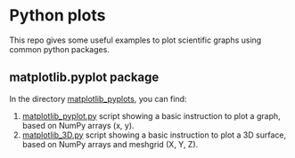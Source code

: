 # Python plots

This repo gives some useful examples to plot scientific graphs using common python packages.

## matplotlib.pyplot package

In the directory [matplotlib_pyplots](matplotlib_plots), you can find:

1. [matplotlib_pyplot.py](matplotlib_plots/matplotlib_pyplot.py) script showing a basic instruction to plot a graph, based on NumPy arrays (x, y).
2. [matplotlib_3D.py](matplotlib_plots/matplotlib_3D.py) script showing a basic instruction to plot a 3D surface, based on NumPy arrays and meshgrid (X, Y, Z).